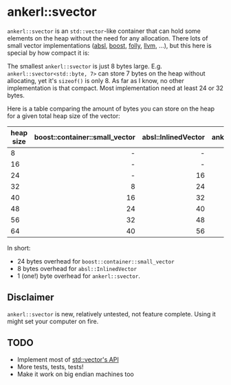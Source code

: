 <a id="top"></a>

# ankerl::svector

`ankerl::svector` is an `std::vector`-like container that can hold some elements on the heap without the need for any allocation.
There lots of small vector implementations ([absl](https://github.com/abseil/abseil-cpp/blob/master/absl/container/inlined_vector.h), [boost](https://www.boost.org/doc/libs/1_79_0/doc/html/boost/container/small_vector.html), [folly](https://github.com/facebook/folly/blob/main/folly/docs/small_vector.md), [llvm](https://llvm.org/doxygen/classllvm_1_1SmallVector.html), ...), but this here is special by how compact it is:

The smallest `ankerl::svector` is just 8 bytes large. E.g. `ankerl::svector<std::byte, 7>` can store 7 bytes on the heap without allocating, yet it's `sizeof()` is only 8. As far as I know, no other implementation is that compact. Most implementation need at least 24 or 32 bytes.

Here is a table comparing the amount of bytes you can store on the heap for a given total heap size of the vector:

| heap size | boost::container::small_vector |absl::InlinedVector | ankerl::svector |
|-----------|-------------------------------:|-------------------:|----------------:|
|         8 |                              - |                  - |           **7** |
|        16 |                              - |                  - |          **15** |
|        24 |                              - |                 16 |          **23** |
|        32 |                              8 |                 24 |          **31** |
|        40 |                             16 |                 32 |          **31** |
|        48 |                             24 |                 40 |          **31** |
|        56 |                             32 |                 48 |          **31** |
|        64 |                             40 |                 56 |          **63** |

In short:

* 24 bytes overhead for `boost::container::small_vector`
*  8 bytes overhead for `absl::InlinedVector`
* 1 (one!) byte overhead for `ankerl::svector`.


## Disclaimer

`ankerl::svector` is new, relatively untested, not feature complete. Using it might set your computer on fire.

## TODO

* Implement most of [std::vector's API](https://en.cppreference.com/w/cpp/container/vector)
* More tests, tests, tests!
* Make it work on big endian machines too

